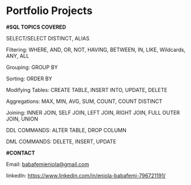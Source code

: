 # Portfolio Projects




**#SQL TOPICS COVERED**

SELECT/SELECT DISTINCT, ALIAS

Filtering: WHERE, AND, OR, NOT, HAVING, BETWEEN, IN, LIKE, Wildcards, ANY, ALL

Grouping: GROUP BY

Sorting: ORDER BY

Modifying Tables: CREATE TABLE, INSERT INTO, UPDATE, DELETE

Aggregations: MAX, MIN, AVG, SUM, COUNT, COUNT DISTINCT

Joining: INNER JOIN, SELF JOIN, LEFT JOIN, RIGHT JOIN, FULL OUTER JOIN, UNION

DDL COMMANDS: ALTER TABLE, DROP COLUMN

DML COMMANDS: DELETE, INSERT, UPDATE




**#CONTACT**

Email: babafemieniola@gmail.com

linkedln: https://www.linkedin.com/in/eniola-babafemi-796721191/


